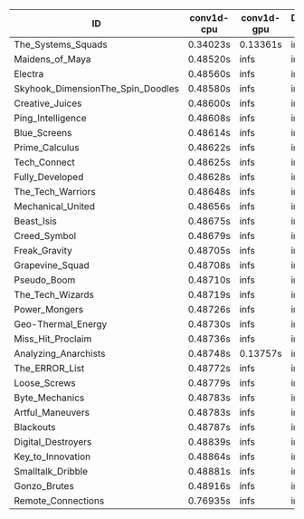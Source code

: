 |ID|conv1d-cpu|conv1d-gpu|DWSPConv2D-gpu|gemm-gpu|avg|
|-|-|-|-|-|-|
|The_Systems_Squads|0.34023s|0.13361s|infs|4.62959s|infs|
|Maidens_of_Maya|0.48520s|infs|infs|4.64972s|infs|
|Electra|0.48560s|infs|infs|4.64284s|infs|
|Skyhook_DimensionThe_Spin_Doodles|0.48580s|infs|infs|4.65118s|infs|
|Creative_Juices|0.48600s|infs|infs|4.64786s|infs|
|Ping_Intelligence|0.48608s|infs|infs|4.63102s|infs|
|Blue_Screens|0.48614s|infs|infs|4.64462s|infs|
|Prime_Calculus|0.48622s|infs|infs|4.64244s|infs|
|Tech_Connect|0.48625s|infs|infs|4.63052s|infs|
|Fully_Developed|0.48628s|infs|infs|4.64169s|infs|
|The_Tech_Warriors|0.48648s|infs|infs|4.64614s|infs|
|Mechanical_United|0.48656s|infs|infs|4.62996s|infs|
|Beast_Isis|0.48675s|infs|infs|4.63844s|infs|
|Creed_Symbol|0.48679s|infs|infs|4.60658s|infs|
|Freak_Gravity|0.48705s|infs|infs|4.63853s|infs|
|Grapevine_Squad|0.48708s|infs|infs|4.61470s|infs|
|Pseudo_Boom|0.48710s|infs|infs|4.63345s|infs|
|The_Tech_Wizards|0.48719s|infs|infs|4.63182s|infs|
|Power_Mongers|0.48726s|infs|infs|4.64355s|infs|
|Geo-Thermal_Energy|0.48730s|infs|infs|4.64960s|infs|
|Miss_Hit_Proclaim|0.48736s|infs|infs|4.62587s|infs|
|Analyzing_Anarchists|0.48748s|0.13757s|infs|4.63885s|infs|
|The_ERROR_List|0.48772s|infs|infs|4.65029s|infs|
|Loose_Screws|0.48779s|infs|infs|4.64190s|infs|
|Byte_Mechanics|0.48783s|infs|infs|4.63088s|infs|
|Artful_Maneuvers|0.48783s|infs|infs|4.62937s|infs|
|Blackouts|0.48787s|infs|infs|4.62126s|infs|
|Digital_Destroyers|0.48839s|infs|infs|4.62298s|infs|
|Key_to_Innovation|0.48864s|infs|infs|4.62375s|infs|
|Smalltalk_Dribble|0.48881s|infs|infs|4.60144s|infs|
|Gonzo_Brutes|0.48916s|infs|infs|4.63962s|infs|
|Remote_Connections|0.76935s|infs|infs|4.63827s|infs|
